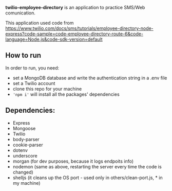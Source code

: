 **twilio-employee-directory** is an application to practice SMS/Web comunication.


This application used code from
https://www.twilio.com/docs/sms/tutorials/employee-directory-node-express?code-sample=code-employee-directory-route-6&code-language=Node.js&code-sdk-version=default


## How to run ##
In order to run, you need:
- set a MongoDB database and write the authentication string in a .env file
- set a Twilio account
- clone this repo for your machine
- `'npm i'` will install all the packages' dependencies

## Dependencies: ##
- Express
- Mongoose
- Twilio
- body-parser
- cookie-parser
- dotenv
- underscore
- morgan (for dev purposes, because it logs endpoits info)
- nodemon (same as above, restarting the server every time the code is changed)
- shelljs (it cleans up the OS port - used only in others/clean-port.js, * in my machine)